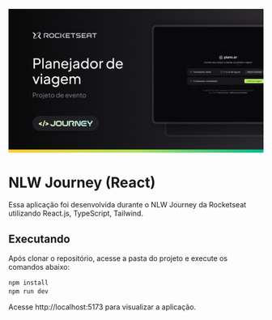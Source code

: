 ![Cover](./public/Thumbnail.png)

# NLW Journey (React)

Essa aplicação foi desenvolvida durante o NLW Journey da Rocketseat utilizando React.js, TypeScript, Tailwind.

## Executando

Após clonar o repositório, acesse a pasta do projeto e execute os comandos abaixo:

```sh
npm install
npm run dev
```

Acesse http://localhost:5173 para visualizar a aplicação.